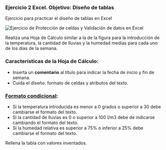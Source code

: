 ### Ejercicio 2 Excel. Objetivo: Diseño de tablas

Ejercicio para practicar el diseño de tablas en Excel

![Ejercicio de Protección de celdas y Validación de datos en Excel](https://pruebas.teformas.com/wp-content/uploads/2012/10/ej2.jpg)

Realiza una Hoja de Cálculo similar a la de la figura para la introducción de la temperatura, la cantidad de lluvias y la humedad medias para cada uno de los días de la semana.

### Características de la Hoja de Cálculo:

-   Inserta un **comentario** al título para indicar la fecha de inicio y fin de semana.
-   Cuida el diseño: formato de celdas y atributos del texto.

### [Formato condicional](http://pruebas.teformas.com/cursos-de-informatica/curso-excel-ejercicios-practicos/leccion/formato-condicional-excel/):

-   Si la temperatura introducida es menor a 0 grados o superior a 30 debe cambiarse el formato del texto.
-   Si la cantidad de lluvias es 0 o superior a 100 l/m3 debe de indicarse cambiando el formato del texto.
-   Si la humedad relativa es superior a 75% o inferior a 25% debe cambiarse el formato del texto.

Rellena la tabla con valores inventados.
<!--stackedit_data:
eyJoaXN0b3J5IjpbMTQ5Mjk0OTY5MF19
-->
